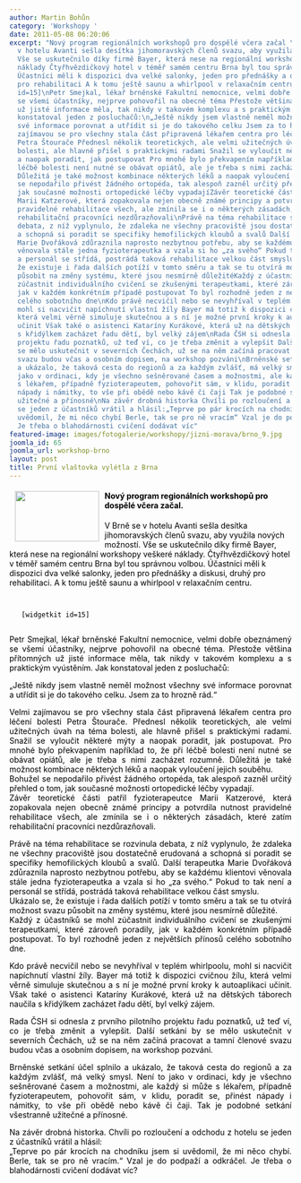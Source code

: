 ```yaml
---
author: Martin Bohůn
category: 'Workshopy '
date: 2011-05-08 06:20:06
excerpt: "Nový program regionálních workshopů pro dospělé včera začal \nV Brně se
  v hotelu Avanti sešla desítka jihomoravských členů svazu, aby využila nových možností
  Vše se uskutečnilo díky firmě Bayer, která nese na regionální workshopy veškeré
  náklady Čtyřhvězdičkový hotel v téměř samém centru Brna byl tou správnou volbou
  Účastníci měli k dispozici dva velké salonky, jeden pro přednášky a diskusi, druhý
  pro rehabilitaci A k tomu ještě saunu a whirlpool v relaxačním centru\n[widgetkit
  id=15]\nPetr Smejkal, lékař brněnské Fakultní nemocnice, velmi dobře obeznámený
  se všemi účastníky, nejprve pohovořil na obecné téma Přestože většina přítomných
  už jisté informace měla, tak nikdy v takovém komplexu a s praktickým vyústěním Jak
  konstatoval jeden z posluchačů:\n„Ještě nikdy jsem vlastně neměl možnost všechny
  své informace porovnat a utřídit si je do takového celku Jsem za to hrozně rád“\nVelmi
  zajímavou se pro všechny stala část připravená lékařem centra pro léčení bolesti
  Petra Štourače Přednesl několik teoretických, ale velmi užitečných úvah na téma
  bolesti, ale hlavně přišel s praktickými radami Snažil se vyloučit některé mýty
  a naopak poradit, jak postupovat Pro mnohé bylo překvapením například to, že při
  léčbě bolesti není nutné se obávat opiátů, ale je třeba s nimi zacházet rozumně
  Důležitá je také možnost kombinace některých léků a naopak vyloučení jejich souběhuBohužel
  se nepodařilo přivést žádného ortopéda, tak alespoň zazněl určitý přehled o tom,
  jak současné možnosti ortopedické léčby vypadajíZávěr teoretické části patřil fyzioterapeutce
  Marii Katzerové, která zopakovala nejen obecně známé principy a potvrdila nutnost
  pravidelné rehabilitace všech, ale zmínila se i o některých zásadách, které zatím
  rehabilitační pracovníci nezdůrazňovali\nPrávě na téma rehabilitace se rozvinula
  debata, z níž vyplynulo, že zdaleka ne všechny pracoviště jsou dostatečně erudovaná
  a schopná si poradit se specifiky hemofilických kloubů a svalů Další terapeutka
  Marie Dvořáková zdůraznila naprosto nezbytnou potřebu, aby se každému klientovi
  věnovala stále jedna fyzioterapeutka a vzala si ho „za svého“ Pokud to tak není
  a personál se střídá, postrádá taková rehabilitace velkou část smyslu Ukázalo se,
  že existuje i řada dalších potíží v tomto směru a tak se tu otvírá možnost svazu
  působit na změny systému, které jsou nesmírně důležitéKaždý z účastníků se mohl
  zúčastnit individuálního cvičení se zkušenými terapeutkami, které zároveň poradily,
  jak v každém konkrétním případě postupovat To byl rozhodně jeden z největších přínosů
  celého sobotního dne\nKdo právě necvičil nebo se nevyhříval v teplém whirlpoolu,
  mohl si nacvičit napíchnutí vlastní žíly Bayer má totiž k dispozici cvičnou žílu,
  která velmi věrně simuluje skutečnou a s ní je možné první kroky k autoaplikaci
  učinit Však také o asistenci Kataríny Kurákové, která už na dětských táborech naučila
  s křidýlkem zacházet řadu dětí, byl velký zájem\nRada ČSH si odnesla z prvního pilotního
  projektu řadu poznatků, už teď ví, co je třeba změnit a vylepšit Další setkání by
  se mělo uskutečnit v severních Čechách, už se na něm začíná pracovat a tamní členové
  svazu budou včas a osobním dopisem, na workshop pozváni\nBrněnské setkání účel splnilo
  a ukázalo, že taková cesta do regionů a za každým zvlášť, má velký smysl Není to
  jako v ordinaci, kdy je všechno sešněrované časem a možnostmi, ale každý si může
  s lékařem, případně fyzioterapeutem, pohovořit sám, v klidu, poradit se, přinést
  nápady i námitky, to vše při obědě nebo kávě či čaji Tak je podobné setkání všestranně
  užitečné a přínosné\nNa závěr drobná historka Chvíli po rozloučení a odchodu z hotelu
  se jeden z účastníků vrátil a hlásil:„Teprve po pár krocích na chodníku jsem si
  uvědomil, že mi něco chybí Berle, tak se pro ně vracím“ Vzal je do podpaží a odkráčel
  Je třeba o blahodárnosti cvičení dodávat víc"
featured-image: images/fotogalerie/workshopy/jizni-morava/brno_9.jpg
joomla_id: 65
joomla_url: workshop-brno
layout: post
title: První vlaštovka vylétla z Brna
---
```


<h4>
 <img border="0" height="90" src="{{ site.baseurl }}/images/fotogalerie/workshopy/jizni-morava/brno_9.jpg" style="float: left; margin-left: 10px; margin-right: 10px;" width="150"/>
 <span style="color: #000000;">
  Nový program regionálních workshopů pro dospělé včera začal.
 </span>
</h4>
<p>
 <span style="color: #000000;">
  V Brně se v hotelu Avanti sešla desítka jihomoravských členů svazu, aby využila nových možností.
  <span style="color: #000000;">
   Vše se uskutečnilo díky firmě Bayer, která nese na regionální workshopy veškeré náklady. Čtyřhvězdičkový hotel v téměř samém centru Brna byl tou správnou volbou. Účastníci měli k dispozici dva velké salonky, jeden pro přednášky a diskusi, druhý pro rehabilitaci. A k tomu ještě saunu a whirlpool v relaxačním centru.
  </span>
  <code>
  </code>
 </span>
</p>
<p>
 <span style="color: #000000;">
  <code>
   [widgetkit id=15]
  </code>
  <br/>
 </span>
</p>
<p style="text-align: justify;">
 <span style="color: #000000;">
  Petr Smejkal, lékař brněnské Fakultní nemocnice, velmi dobře obeznámený se všemi účastníky, nejprve pohovořil na obecné téma. Přestože většina přítomných už jisté informace měla, tak nikdy v takovém komplexu a s praktickým vyústěním. Jak konstatoval jeden z posluchačů:
 </span>
</p>
<p style="text-align: justify;">
 <span style="color: #000000;">
  „Ještě nikdy jsem vlastně neměl možnost všechny své informace porovnat a utřídit si je do takového celku. Jsem za to hrozně rád.“
 </span>
</p>
<p style="text-align: justify;">
 <span style="color: #000000;">
  Velmi zajímavou se pro všechny stala část připravená lékařem centra pro léčení bolesti Petra Štourače. Přednesl několik teoretických, ale velmi užitečných úvah na téma bolesti, ale hlavně přišel s praktickými radami. Snažil se vyloučit některé mýty a naopak poradit, jak postupovat. Pro mnohé bylo překvapením například to, že při léčbě bolesti není nutné se obávat opiátů, ale je třeba s nimi zacházet rozumně. Důležitá je také možnost kombinace některých léků a naopak vyloučení jejich souběhu.
 </span>
 <br/>
 <span style="color: #000000;">
  Bohužel se nepodařilo přivést žádného ortopéda, tak alespoň zazněl určitý přehled o tom, jak současné možnosti ortopedické léčby vypadají.
 </span>
 <br/>
 <span style="color: #000000;">
  Závěr teoretické části patřil fyzioterapeutce Marii Katzerové, která zopakovala nejen obecně známé principy a potvrdila nutnost pravidelné rehabilitace všech, ale zmínila se i o některých zásadách, které zatím rehabilitační pracovníci nezdůrazňovali.
 </span>
</p>
<p style="text-align: justify;">
 <span style="color: #000000;">
  Právě na téma rehabilitace se rozvinula debata, z níž vyplynulo, že zdaleka ne všechny pracoviště jsou dostatečně erudovaná a schopná si poradit se specifiky hemofilických kloubů a svalů. Další terapeutka Marie Dvořáková zdůraznila naprosto nezbytnou potřebu, aby se každému klientovi věnovala stále jedna fyzioterapeutka a vzala si ho „za svého.“ Pokud to tak není a personál se střídá, postrádá taková rehabilitace velkou část smyslu.
 </span>
 <br/>
 <span style="color: #000000;">
  Ukázalo se, že existuje i řada dalších potíží v tomto směru a tak se tu otvírá možnost svazu působit na změny systému, které jsou nesmírně důležité.
 </span>
 <br/>
 <span style="color: #000000;">
  Každý z účastníků se mohl zúčastnit individuálního cvičení se zkušenými terapeutkami, které zároveň poradily, jak v každém konkrétním případě postupovat. To byl rozhodně jeden z největších přínosů celého sobotního dne.
 </span>
</p>
<p style="text-align: justify;">
 <span style="color: #000000;">
  Kdo právě necvičil nebo se nevyhříval v teplém whirlpoolu, mohl si nacvičit napíchnutí vlastní žíly. Bayer má totiž k dispozici cvičnou žílu, která velmi věrně simuluje skutečnou a s ní je možné první kroky k autoaplikaci učinit. Však také o asistenci Kataríny Kurákové, která už na dětských táborech naučila s křidýlkem zacházet řadu dětí, byl velký zájem.
 </span>
</p>
<p style="text-align: justify;">
 <span style="color: #000000;">
  Rada ČSH si odnesla z prvního pilotního projektu řadu poznatků, už teď ví, co je třeba změnit a vylepšit. Další setkání by se mělo uskutečnit v severních Čechách, už se na něm začíná pracovat a tamní členové svazu budou včas a osobním dopisem, na workshop pozváni.
 </span>
</p>
<p style="text-align: justify;">
 <span style="color: #000000;">
  Brněnské setkání účel splnilo a ukázalo, že taková cesta do regionů a za každým zvlášť, má velký smysl. Není to jako v ordinaci, kdy je všechno sešněrované časem a možnostmi, ale každý si může s lékařem, případně fyzioterapeutem, pohovořit sám, v klidu, poradit se, přinést nápady i námitky, to vše při obědě nebo kávě či čaji. Tak je podobné setkání všestranně užitečné a přínosné.
 </span>
</p>
<p style="text-align: justify;">
 <span style="color: #000000;">
  Na závěr drobná historka. Chvíli po rozloučení a odchodu z hotelu se jeden z účastníků vrátil a hlásil:
 </span>
 <br/>
 <span style="color: #000000;">
  „Teprve po pár krocích na chodníku jsem si uvědomil, že mi něco chybí. Berle, tak se pro ně vracím.“ Vzal je do podpaží a odkráčel. Je třeba o blahodárnosti cvičení dodávat víc?
 </span>
</p>
